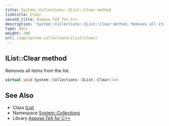 ```yaml
---
title: System::Collections::IList::Clear method
linktitle: Clear
second_title: Aspose.TeX for C++
description: 'System::Collections::IList::Clear method. Removes all items from the list in C++.'
type: docs
weight: 200
url: /cpp/system.collections/ilist/clear/
---
```

## IList::Clear method


Removes all items from the list.

```cpp
virtual void System::Collections::IList::Clear()=0
```

## See Also

* Class [IList](../)
* Namespace [System::Collections](../../)
* Library [Aspose.TeX for C++](../../../)
